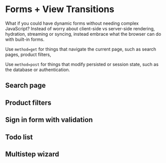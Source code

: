 # Forms + View Transitions

What if you could have dynamic forms without needing complex JavaScript? Instead of worry about client-side vs server-side rendering, hydration, streaming or syncing, instead embrace what the browser can do with built-in forms.

Use `method=get` for things that navigate the current page, such as search pages, product filters,

Use `method=post` for things that modify persisted or session state, such as the database or authentication.

## Search page

## Product filters

## Sign in form with validation

## Todo list

## Multistep wizard
